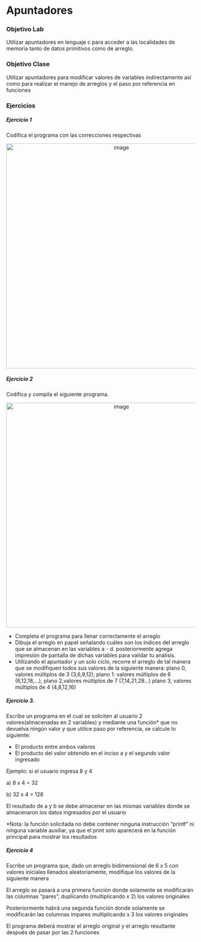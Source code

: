 # Apuntadores
### Objetivo Lab 
Utilizar apuntadores en lenguaje c para acceder a las localidades de memoria tanto de datos primitivos como de arreglo.

### Objetivo Clase
Utilizar apuntadores para modificar valores de variables indirectamente así como para realizar el manejo de arreglos y el paso por referencia en funciones

### Ejercicios

##### Ejercicio 1
Codifica el programa con las correcciones respectivas
<p align="center">
<img width="600" alt="image" src="https://user-images.githubusercontent.com/89166148/177226586-d6039db7-cf59-4dc0-9f72-2938aa3aff1e.png">
</p>

##### Ejercicio 2
Codifica y compila el siguiente programa.
<p align="center">
<img width="600" alt="image" src="https://user-images.githubusercontent.com/89166148/177226588-568f6726-314a-4baa-bce9-784c0c776093.png">
</p>

- Completa el programa para llenar correctamente el arreglo
- Dibuja el arreglo en papel señalando cuáles son los índices del arreglo que se almacenan en las variables a - d. posteriormente agrega impresión de pantalla de dichas variables para validar tu análisis.
-  Utilizando el apuntador y un solo ciclo, recorre el arreglo de tal manera que se modifiquen todos sus valores de la siguiente manera: plano 0, valores múltiplos de 3 (3,6,9,12); plano 1: valores múltiplos de 6 (6,12,18,...), plano 2,valores múltiplos de 7 (7,14,21,28...) plano 3, valores múltiplos de 4 (4,8,12,16)

##### Ejercicio 3.
Escribe un programa en el cual se soliciten al usuario 2 valores(almacenadas en 2 variables) y mediante una función* que no devuelva ningún valor y que utilice paso por referencia, se calcule lo siguiente:
- El producto entre ambos valores
-  El producto del valor obtenido en el inciso a y el segundo valor ingresado
<p>Ejemplo: si el usuario ingresa 8 y 4</p>
<p>a) 8 x 4 = 32</p>
<p>b) 32 x 4 = 128</p>
<p>El resultado de a y b se debe almacenar en las mismas variables donde se almacenaron los datos ingresados por el usuario</p>
<p>*Nota: la función solicitada no debe contener ninguna instrucción “printf” ni ninguna variable auxiliar, ya que el print solo aparecerá en la función principal para mostrar los resultados</p>

##### Ejercicio 4
Escribe un programa que, dado un arreglo bidimensional de 6 x 5 con valores iniciales llenados aleatoriamente, modifique los valores de la siguiente manera
<p>El arreglo se pasará a una primera función donde solamente se modificarán las columnas “pares”, duplicando (multiplicando x 2) los valores originales
<p>Posteriormente habrá una segunda función donde solamente se modificarán las columnas impares multiplicando x 3 los valores originales</p>
<p>El programa deberá mostrar el arreglo original y el arreglo resultante después de pasar por las 2 funciones</p>
